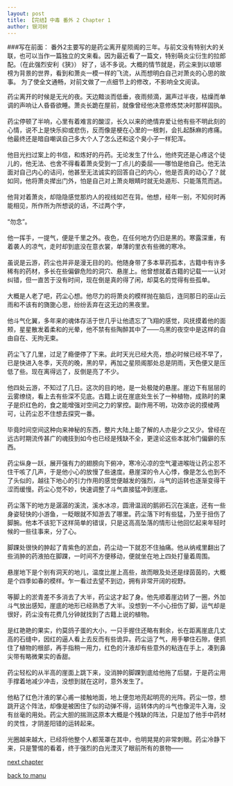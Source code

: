 ```yaml
---
layout: post
title: 【完结】中毒 番外 2 Chapter 1
author: 银河树
---
```



###写在前面：
番外2主要写的是药尘离开星陨阁的三年。与前文没有特别大的关联，也可以当作一篇独立的文来看。因为最近看了一篇文，特别萌炎尘衍生的拉郎配。（在此强烈安利《狭》）
好了，话不多说。大概的情节就是，药尘来到以琅琊榜为背景的世界，看到和萧炎一模一样的飞流，从而想明白自己对萧炎的心思的故事。
为了使全文通畅，对前文做了一点细节上的修改，不影响全文阅读。


药尘离开的时候是无光的夜。天边黯淡而低垂，夜雨频滴，漏声过半夜，枯燥而单调的声响让人昏昏欲睡。萧炎长跪在屋前，就像曾经他决意修炼焚决时那样固执。<br><br>药尘停顿了半响，心里有着难言的酸涩，长久以来的绝情弃爱让他有些不明此刻的心情，说不上是快乐抑或悲伤，反而像是梗在心里的一根刺，会扎起酥麻的疼痛。他最终还是暗自嘲讽自己多大个人了怎么还和这个臭小子一样犯浑。<br><br>他目光扫过案上的书信，和炼好的丹药。无论发生了什么，他终究还是心疼这个徒儿的，他无法、也舍不得看着萧炎受到一丁点儿的委屈——哪怕是他自己。他无法面对自己内心的诘问，他甚至无法诚实的回答自己的内心，他是否真的动心了？就如同，他将萧炎撵出门外，怕是自己对上萧炎眼睛时就无处遁形、只能落荒而逃。<br><br>他背对着萧炎，却隐隐感觉那灼人的视线如芒在背。他想，经年一别，不知何时再能相见，所作所为所想说的话，不过两个字，<br><br>“勿念”。<br><br>他一挥手，一提气，便是千里之外。夜色，在任何地方仍旧是黑的。寒露深重，有着袭人的凉气，走时却到底没在意衣裳，单薄的里衣有些微的寒冷。<br><br>虽说是云游，药尘也并非是漫无目的的。他随身带了多本草药孤本，古籍中有许多稀有的药材，多长在些偏僻危险的洞穴、悬崖上。他曾想就着古籍的记载一一认对纠错，但一直苦于没有时间，现在倒是真的得了闲，却莫名的觉得有些孤单。<br><br>大概是人老了吧，药尘心想。他尽力的将萧炎的模样抛在脑后，连同那日的巫山云雨和不该有的旖旎心思，纷纷丢弃在这无边的黑夜里。<br><br>他斗气化翼，多年来的魂体存活于世几乎让他遗忘了飞翔的感觉，风抚摸着他的面颊，星星散发着柔和的光晕，他不禁有些陶醉其中了——乌黑的夜空中是这样的自由自在、无拘无束。<br><br>药尘飞了几里，过足了瘾便停了下来。此时天光已经大亮，想必时候已经不早了，已是快进入冬季，天亮的晚，黑的早，再加之星陨阁那处总是阴雨，天色便又是压低了些。现在离得远了，反倒是亮了不少。<br><br>他四处云游，不知过了几日。这次的目的地，是一处极陡的悬崖。崖边下有层层的云雾缭绕，看上去有些深不见底。古籍上说在崖底处生长了一种植物，成熟时的果子是炽红色的，食之能增强对空间之力的掌控。副作用不明，功效亦说的摸棱两可，让药尘忍不住想去探究一番。<br><br>毕竟时间空间这种向来神秘的东西，整片大陆上能了解的人亦是少之又少。曾经在远古时期流传甚广的魂技到如今也已经是残缺不全，更遑论这些本就冷门偏僻的东西。<br><br>药尘纵身一跃，展开强有力的翅膀向下俯冲，寒冷沁凉的空气灌进喉咙让药尘忍不住干咳了几声，于是他小心的放慢了些速度。悬崖深的令人心悸，像是怎么也到不了头似的，越往下地心的引力作用的感觉便越发的强烈，斗气的运转也逐渐变得干涩而缓慢。药尘心觉不妙，快速调整了斗气直接猛冲到崖底。<br><br>药尘落下的地方是潺潺的溪流，溪水冰凉，圆滑温润的鹅卵石沉在溪底，还有一些身姿轻快的小游鱼，一眨眼就不知游去了哪里。药尘落下时有些猛，乃至于扭伤了脚腕。他本不该犯下这样简单的错误，只是这高高坠落的情形让他回忆起来年轻时候的一些往事来，分了心。<br><br>脚踝处很快的肿起了青紫色的淤血，药尘动一下就忍不住抽痛。他从纳戒里翻出了些消肿的药液拍在脚踝，一时间不方便移动，便就坐在地上四处打量着周围。<br><br>悬崖地下是个别有洞天的地儿，温度比崖上高些，故而眼及处还是绿茵茵的，大概是个四季如春的模样。乍一看过去望不到边，拥有非常开阔的视野。<br><br>等脚上的淤青差不多消去了大半，药尘这才起了身。他先顺着崖边转了一圈，外加斗气放出感知，崖底的地形已经熟悉了大半。没想到一不小心扭伤了脚，运气却是很好，药尘没有花费几分钟就找到了古籍上说的植物。<br><br>是红艳艳的果实，约莫鸽子蛋的大小，一只手握住还略有剩余，长在距离崖底几丈高的石缝中，因红的逼人看上去反而有些诡异。药尘运了气，用手攀住石隙，便抓住了植物的根部，再手指稍一用力，红色的汁液却有些意外的粘连在手上，凑到鼻尖带有略微果实的香甜。<br><br>药尘轻松的从半高的崖面上跳下来，没消肿的脚踝到底给他拖了后腿，于是药尘用手撑着地减少冲击，没想到就在这时，意外发生了。<br><br>他粘了红色汁液的掌心甫一接触地面，地上便忽地亮起明亮的光阵。药尘一惊，想跳开这个阵法，却像是被困住了似的动弹不得，运转体内的斗气也像泥牛入海，没有丝毫的用处。药尘大胆的揣测这原本大概是个残缺的阵法，只是加了他手中药材的灵性，才阴差阳错的运转起来。<br><br>光圈越来越大，已经将他整个人都笼罩在其中，也明晃晃的非常刺眼。药尘冷静下来，只是警惕的看着，终于强烈的白光湮灭了眼前所有的景物——

[next chapter](https://allforyanchen.github.io/2020/07/16/post-1-sub-2-chapter-2.html)

[back to manu](https://allforyanchen.github.io/2020/07/16/post-1.html)
